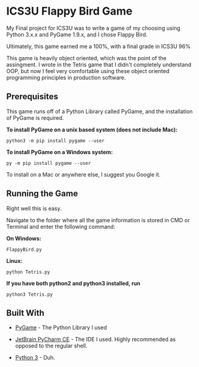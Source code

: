 # ICS3U Flappy Bird Game
My Final project for ICS3U was to write a game of my choosing using Python 3.x.x and PyGame 1.9.x, and I chose Flappy Bird.

Ultimately, this game earned me a 100%, with a final grade in ICS3U 96%

This game is heavily object oriented, which was the point of the assingment. I wrote in the Tetris game that I didn't completely understand OOP, but now I feel very comfortable using these object oriented programming principles in production software.

## Prerequisites
This game runs off of a Python Library called PyGame, and the installation of PyGame is required.

**To install PyGame on a unix based system (does not include Mac):**

`python3 -m pip install pygame --user`

**To install PyGame on a Windows system:**

`py -m pip install pygame --user`

To install on a Mac or anywhere else, I suggest you Google it.

## Running the Game
Right well this is easy. 

Navigate to the folder where all the game information is stored in CMD or Terminal and enter the following command:

**On Windows:**

`FlappyBird.py`

**Linux:**

`python Tetris.py`

**If you have both python2 and python3 installed, run**

`python3 Tetris.py`

## Built With
* [PyGame](http://www.pygame.org/news) - The Python Library I used

* [JetBrain PyCharm CE](https://www.jetbrains.com/pycharm/) - The IDE I used. Highly recommended as opposed to the regular shell.

* [Python 3](https://www.python.org/downloads/) - Duh.
